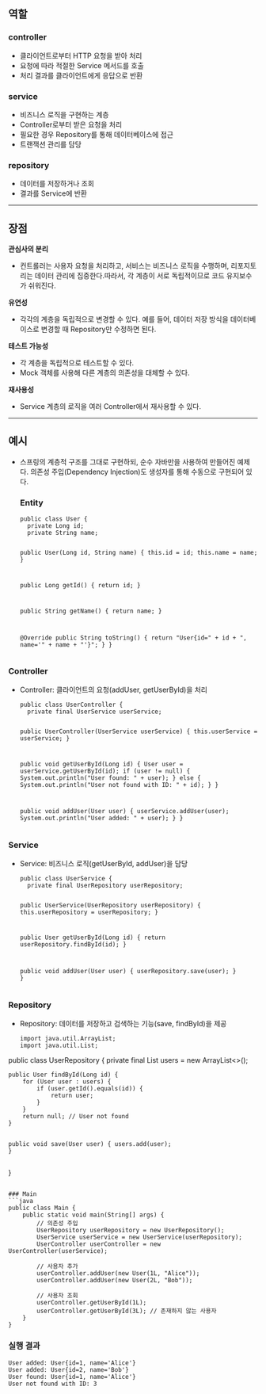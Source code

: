 <h2 id="역할">역할</h2>
<h3 id="controller">controller</h3>
<ul>
<li>클라이언트로부터 HTTP 요청을 받아 처리</li>
<li>요청에 따라 적절한 Service 메서드를 호출</li>
<li>처리 결과를 클라이언트에게 응답으로 반환</li>
</ul>
<h3 id="service">service</h3>
<ul>
<li>비즈니스 로직을 구현하는 계층</li>
<li>Controller로부터 받은 요청을 처리</li>
<li>필요한 경우 Repository를 통해 데이터베이스에 접근</li>
<li>트랜잭션 관리를 담당</li>
</ul>
<h3 id="repository">repository</h3>
<ul>
<li>데이터를 저장하거나 조회</li>
<li>결과를 Service에 반환</li>
</ul>
<hr />
<h2 id="장점">장점</h2>
<p><strong>관심사의 분리</strong></p>
<ul>
<li>컨트롤러는 사용자 요청을 처리하고, 서비스는 비즈니스 로직을 수행하며, 리포지토리는 데이터 관리에 집중한다.따라서, 각 계층이 서로 독립적이므로 코드 유지보수가 쉬워진다.</li>
</ul>
<p><strong>유연성</strong></p>
<ul>
<li>각각의 계층을 독립적으로 변경할 수 있다. 예를 들어, 데이터 저장 방식을 데이터베이스로 변경할 때 Repository만 수정하면 된다.</li>
</ul>
<p><strong>테스트 가능성</strong></p>
<ul>
<li>각 계층을 독립적으로 테스트할 수 있다. </li>
<li>Mock 객체를 사용해 다른 계층의 의존성을 대체할 수 있다.</li>
</ul>
<p><strong>재사용성</strong></p>
<ul>
<li>Service 계층의 로직을 여러 Controller에서 재사용할 수 있다.</li>
</ul>
<hr />
<h2 id="예시">예시</h2>
<ul>
<li><p>스프링의 계층적 구조를 그대로 구현하되, 순수 자바만을 사용하여 만들어진 예제다. 의존성 주입(Dependency Injection)도 생성자를 통해 수동으로 구현되어 있다.</p>
<h3 id="entity">Entity</h3>
<pre><code class="language-java">public class User {
  private Long id;
  private String name;

  public User(Long id, String name) {
      this.id = id;
      this.name = name;
  }

  public Long getId() {
      return id;
  }

  public String getName() {
      return name;
  }

  @Override
  public String toString() {
      return &quot;User{id=&quot; + id + &quot;, name='&quot; + name + &quot;'}&quot;;
  }
}</code></pre>
</li>
</ul>
<h3 id="controller-1">Controller</h3>
<ul>
<li><p>Controller: 클라이언트의 요청(addUser, getUserById)을 처리</p>
<pre><code class="language-java">public class UserController {
  private final UserService userService;

  public UserController(UserService userService) {
      this.userService = userService;
  }

  public void getUserById(Long id) {
      User user = userService.getUserById(id);
      if (user != null) {
          System.out.println(&quot;User found: &quot; + user);
      } else {
          System.out.println(&quot;User not found with ID: &quot; + id);
      }
  }

  public void addUser(User user) {
      userService.addUser(user);
      System.out.println(&quot;User added: &quot; + user);
  }
}</code></pre>
</li>
</ul>
<h3 id="service-1">Service</h3>
<ul>
<li><p>Service: 비즈니스 로직(getUserById, addUser)을 담당</p>
<pre><code class="language-java">public class UserService {
  private final UserRepository userRepository;

  public UserService(UserRepository userRepository) {
      this.userRepository = userRepository;
  }

  public User getUserById(Long id) {
      return userRepository.findById(id);
  }

  public void addUser(User user) {
      userRepository.save(user);
  }
}</code></pre>
</li>
</ul>
<h3 id="repository-1">Repository</h3>
<ul>
<li>Repository: 데이터를 저장하고 검색하는 기능(save, findById)을 제공<pre><code class="language-java">import java.util.ArrayList;
import java.util.List;
</code></pre>
</li>
</ul>
<p>public class UserRepository {
    private final List users = new ArrayList&lt;&gt;();</p>
<pre><code>public User findById(Long id) {
    for (User user : users) {
        if (user.getId().equals(id)) {
            return user;
        }
    }
    return null; // User not found
}

public void save(User user) {
    users.add(user);
}</code></pre><p>}</p>
<pre><code>
### Main
```java
public class Main {
    public static void main(String[] args) {
        // 의존성 주입
        UserRepository userRepository = new UserRepository();
        UserService userService = new UserService(userRepository);
        UserController userController = new UserController(userService);

        // 사용자 추가
        userController.addUser(new User(1L, &quot;Alice&quot;));
        userController.addUser(new User(2L, &quot;Bob&quot;));

        // 사용자 조회
        userController.getUserById(1L);
        userController.getUserById(3L); // 존재하지 않는 사용자
    }
}</code></pre><h3 id="실행-결과">실행 결과</h3>
<pre><code class="language-plaintext">User added: User{id=1, name='Alice'}
User added: User{id=2, name='Bob'}
User found: User{id=1, name='Alice'}
User not found with ID: 3</code></pre>